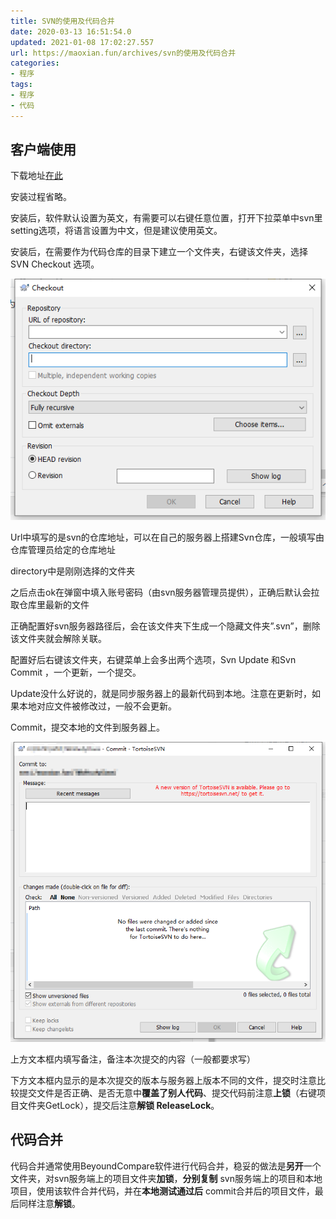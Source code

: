 ```yaml
---
title: SVN的使用及代码合并
date: 2020-03-13 16:51:54.0
updated: 2021-01-08 17:02:27.557
url: https://maoxian.fun/archives/svn的使用及代码合并
categories: 
- 程序
tags: 
- 程序
- 代码
---
```


## 客户端使用

下载地址[在此](https://tortoisesvn.net/downloads.html)

安装过程省略。

安装后，软件默认设置为英文，有需要可以右键任意位置，打开下拉菜单中svn里setting选项，将语言设置为中文，但是建议使用英文。

安装后，在需要作为代码仓库的目录下建立一个文件夹，右键该文件夹，选择SVN Checkout 选项。

![img](SVN的使用及代码合并/d48d1fa265fd71a1f8f9515e0125b963-112214-1610094767.png)

Url中填写的是svn的仓库地址，可以在自己的服务器上搭建Svn仓库，一般填写由仓库管理员给定的仓库地址

directory中是刚刚选择的文件夹

之后点击ok在弹窗中填入账号密码（由svn服务器管理员提供），正确后默认会拉取仓库里最新的文件

正确配置好svn服务器路径后，会在该文件夹下生成一个隐藏文件夹”.svn”，删除该文件夹就会解除关联。

配置好后右键该文件夹，右键菜单上会多出两个选项，Svn Update 和Svn Commit ，一个更新，一个提交。

Update没什么好说的，就是同步服务器上的最新代码到本地。注意在更新时，如果本地对应文件被修改过，一般不会更新。

Commit，提交本地的文件到服务器上。

![img](SVN的使用及代码合并/76063b91901bf8a4bfe859dde2898c7b-3dae24-1610094773.png)

上方文本框内填写备注，备注本次提交的内容（一般都要求写）

下方文本框内显示的是本次提交的版本与服务器上版本不同的文件，提交时注意比较提交文件是否正确、是否无意中**覆盖了别人代码**、提交代码前注意**上锁**（右键项目文件夹GetLock），提交后注意**解锁 ReleaseLock**。

## 代码合并

代码合并通常使用BeyoundCompare软件进行代码合并，稳妥的做法是**另开**一个文件夹，对svn服务端上的项目文件夹**加锁**，**分别复制** svn服务端上的项目和本地项目，使用该软件合并代码，并在**本地测试通过后** commit合并后的项目文件，最后同样注意**解锁**。
